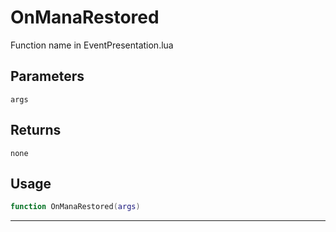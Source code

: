 # OnManaRestored
Function name in EventPresentation.lua
## Parameters
`args`
## Returns
`none`
## Usage
```lua
function OnManaRestored(args)
```
---
